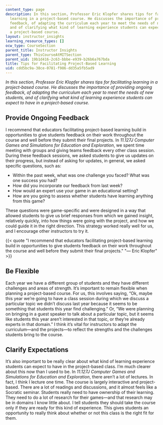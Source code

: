 ```yaml
---
content_type: page
description: In this section, Professor Eric Klopfer shares tips for facilitating
  learning in a project-based course. He discusses the importance of providing ongoing
  feedback, of adapting the curriculum each year to meet the needs of new students,
  and of clarifying what kind of learning experience students can expect to have in
  a project-based course.
layout: instructor_insights
learning_resource_types: []
ocw_type: CourseSection
parent_title: Instructor Insights
parent_type: ThisCourseAtMITSection
parent_uid: 19b1d416-2c63-bbbe-e939-b26b6a767bda
title: Tips for Facilitating Project-Based Learning
uid: cdd5bc9a-38ce-0781-f986-dd35a5fb5ad9
---
```


_In this section, Professor Eric Klopfer shares tips for facilitating learning in a project-based course. He discusses the importance of providing ongoing feedback, of adapting the curriculum each year to meet the needs of new students, and of clarifying what kind of learning experience students can expect to have in a project-based course._

Provide Ongoing Feedback
------------------------

I recommend that educators facilitating project-based learning build in opportunities to give students feedback on their work throughout the course and well before they submit their final projects. In _11.127J Computer Games and Simulations for Education and Exploration_, we spent time meeting with groups and giving teams feedback every other class session. During these feedback sessions, we asked students to give us updates on their progress, but instead of asking for updates, in general, we asked specific questions, such as:

*   Within the past week, what was one challenge you faced? What was one success you had?
*   How did you incorporate our feedback from last week?
*   How would an expert use your game in an educational setting?
*   How are you going to assess whether students have learning anything from this game?

These questions were game-specific and were designed in a way that allowed students to give us brief responses from which we gained insight, relatively quickly, into how things were going with the project, and how we could guide it in the right direction. This strategy worked really well for us, and I encourage other instructors to try it.

{{< quote "I recommend that educators facilitating project-based learning build in opportunities to give students feedback on their work throughout the course and well before they submit their final projects." "— Eric Klopfer" >}}

Be Flexible
-----------

Each year we have a different group of students and they have different challenges and areas of strength. It’s important to remain flexible when planning a project-based course. For us, this involves saying, “Ok, maybe this year we’re going to have a class session during which we discuss a particular topic we didn’t discuss last year because it seems to be something that students this year find challenging.” Or, “We were planning on bringing in a guest speaker to talk about a particular topic, but it seems like students this year aren’t interested in that topic, or they’re already experts in that domain.” I think it’s vital for instructors to adapt the curriculum—and the projects—to reflect the strengths and the challenges students bring to the course.

Clarify Expectations
--------------------

It’s also important to be really clear about what kind of learning experience students can expect to have in the project-based class. I’m much clearer about this now than I used to be. In _11.127J Computer Games and Simulations for Education and Exploration_, there aren’t a lot of lectures. In fact, I think I lecture one time. The course is largely interactive and project-based. There are a lot of readings and discussions, and it almost feels like a Socratic seminar. Students really need to have ownership of their learning. They need to do a lot of research for their games—and that research may be in domains I know little about. I tell students they should take the course only if they are ready for this kind of experience. This gives students an opportunity to really think about whether or not this class is the right fit for them.